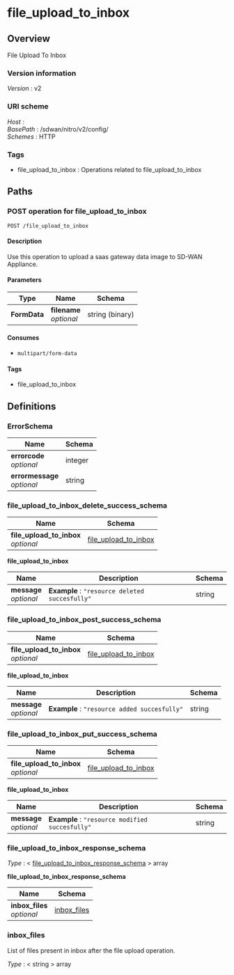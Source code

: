 # file\_upload\_to\_inbox


<a name="overview"></a>
## Overview
File Upload To Inbox


### Version information
*Version* : v2


### URI scheme
*Host* : <MGMT-IP>  
*BasePath* : /sdwan/nitro/v2/config/  
*Schemes* : HTTP


### Tags

* file\_upload\_to\_inbox : Operations related to file\_upload\_to\_inbox 




<a name="paths"></a>
## Paths

<a name="file\_upload\_to\_inbox-post"></a>
### POST operation for file\_upload\_to\_inbox
```
POST /file_upload_to_inbox
```


#### Description
Use this operation to upload a saas gateway data image to SD-WAN Appliance.


#### Parameters

|Type|Name|Schema|
|---|---|---|
|**FormData**|**filename**  <br>*optional*|string (binary)|


#### Consumes

* `multipart/form-data`


#### Tags

* file\_upload\_to\_inbox




<a name="definitions"></a>
## Definitions

<a name="errorschema"></a>
### ErrorSchema

|Name|Schema|
|---|---|
|**errorcode**  <br>*optional*|integer|
|**errormessage**  <br>*optional*|string|


<a name="file\_upload\_to\_inbox\_delete\_success\_schema"></a>
### file\_upload\_to\_inbox\_delete\_success\_schema

|Name|Schema|
|---|---|
|**file\_upload\_to\_inbox**  <br>*optional*|[file\_upload\_to\_inbox](#file\_upload\_to\_inbox\_delete\_success\_schema-file\_upload\_to\_inbox)|

<a name="file\_upload\_to\_inbox\_delete\_success\_schema-file\_upload\_to\_inbox"></a>
**file\_upload\_to\_inbox**

|Name|Description|Schema|
|---|---|---|
|**message**  <br>*optional*|**Example** : `"resource deleted succesfully"`|string|


<a name="file\_upload\_to\_inbox\_post\_success\_schema"></a>
### file\_upload\_to\_inbox\_post\_success\_schema

|Name|Schema|
|---|---|
|**file\_upload\_to\_inbox**  <br>*optional*|[file\_upload\_to\_inbox](#file\_upload\_to\_inbox\_post\_success\_schema-file\_upload\_to\_inbox)|

<a name="file\_upload\_to\_inbox\_post\_success\_schema-file\_upload\_to\_inbox"></a>
**file\_upload\_to\_inbox**

|Name|Description|Schema|
|---|---|---|
|**message**  <br>*optional*|**Example** : `"resource added succesfully"`|string|


<a name="file\_upload\_to\_inbox\_put\_success\_schema"></a>
### file\_upload\_to\_inbox\_put\_success\_schema

|Name|Schema|
|---|---|
|**file\_upload\_to\_inbox**  <br>*optional*|[file\_upload\_to\_inbox](#file\_upload\_to\_inbox\_put\_success\_schema-file\_upload\_to\_inbox)|

<a name="file\_upload\_to\_inbox\_put\_success\_schema-file\_upload\_to\_inbox"></a>
**file\_upload\_to\_inbox**

|Name|Description|Schema|
|---|---|---|
|**message**  <br>*optional*|**Example** : `"resource modified succesfully"`|string|


<a name="file\_upload\_to\_inbox\_response\_schema"></a>
### file\_upload\_to\_inbox\_response\_schema
*Type* : < [file\_upload\_to\_inbox\_response\_schema](#file\_upload\_to\_inbox\_response\_schema-inline) > array

<a name="file\_upload\_to\_inbox\_response\_schema-inline"></a>
**file\_upload\_to\_inbox\_response\_schema**

|Name|Schema|
|---|---|
|**inbox\_files**  <br>*optional*|[inbox\_files](#inbox\_files)|


<a name="inbox\_files"></a>
### inbox\_files
List of files present in inbox after the file upload operation.

*Type* : < string > array





